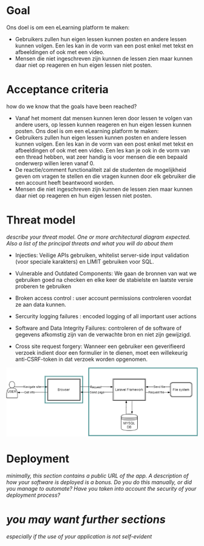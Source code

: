 # Goal
Ons doel is om een eLearning platform te maken:
 - Gebruikers zullen hun eigen lessen kunnen posten en andere lessen kunnen volgen. Een les kan in de vorm van een post enkel met tekst en afbeeldingen of ook met een video.
 - Mensen die niet ingeschreven zijn kunnen de lessen zien maar kunnen daar niet op reageren en hun eigen lessen niet posten.

# Acceptance criteria
how do we know that the goals have been reached?
 - Vanaf het moment dat mensen kunnen leren door lessen te volgen van andere users, op lessen kunnen reageren en hun eigen lessen kunnen posten.
Ons doel is om een eLearning platform te maken:
 - Gebruikers zullen hun eigen lessen kunnen posten en andere lessen kunnen volgen. Een les kan in de vorm van een post enkel met tekst en afbeeldingen of ook met een video. Een les kan je ook in de vorm van een thread hebben, wat zeer handig is voor mensen die een bepaald onderwerp willen leren vanaf 0. 
 - De reactie/comment functionaliteit zal de studenten de mogelijkheid geven om vragen te stellen en die vragen kunnen door elk gebruiker die een account heeft beantwoord worden.
 - Mensen die niet ingeschreven zijn kunnen de lessen zien maar kunnen daar niet op reageren en hun eigen lessen niet posten.

# Threat model
*describe your threat model. One or more architectural diagram expected. Also a list of the principal threats and what you will do about them*

-	Injecties: Veilige APIs gebruiken, whitelist server-side input validation (voor speciale karakters) en LIMIT gebruiken voor SQL.

-	Vulnerable and Outdated Components: We gaan de bronnen van wat we gebruiken goed na checken en elke keer de stabielste en laatste versie proberen te gebruiken

-	Broken access control : user account permissions controleren voordat ze aan data kunnen.

-	Sercurity logging failures : encoded logging of all important user actions

- Software and Data Integrity Failures: controleren of de software of gegevens afkomstig zijn van de verwachte bron en niet zijn gewijzigd.

- Cross site request forgery: Wanneer een gebruiker een geverifieerd verzoek indient door een formulier in te dienen, moet een willekeurig anti-CSRF-token in dat verzoek worden opgenomen. 

<img src="architecture_diagram.png"/>

# Deployment
*minimally, this section contains a public URL of the app. A description of how your software is deployed is a bonus. Do you do this manually, or did you manage to automate? Have you taken into account the security of your deployment process?*
# *you may want further sections*
*especially if the use of your application is not self-evident*
